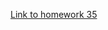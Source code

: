 [Link to homework 35](https://www.typescriptlang.org/play?#code/JYOwLgpgTgZghgYwgAgKoGdrIN4ChkHIhwC2EAXMumFKAOYDc+hADgBYD2IFVN9ThZBBJxgAG0rVaIRswJwQwEWPQB+SgEEoUOAE8APFPoA+AYQRwoayXxkBtALpmCbOOgDCbcQBMoEEJQARhwcYhAKzsiu6ACi3gCuFmDAXEEhYRG4AL64uAhc1MjxmFaUGNCOyAC8yHa4AJB49fXEZJQARAASllC6yABiEGJgXO0ANA317Fw87QAUAAwAnACUyAAcSwDsyADMu3u745PCohLI7TBDIyAAAnQi4gB0+STHzQpKcCqUdu1J7QcE2aFlKtXagRIAHdAcD6tFPD4-AFkPAVBA4dE4ok4MlUsgaPEMQ0ssCmi1SLMALJ6ZAAZX83mg7ymnG4HUWq2QAEZuTt9ocWadxB1MCAmVAAEyS+6PMQvDhvTFuRFiXz+SiE4nNLEJJIpFFaklkyatWadfy9AYcKDeFnTdkXTlrJau5BLA6So5w4XnS427wLWVnBVKyag9C-CHQ8YXODxbzAWGTBFeNXIzVQInK2J63EGyhozAk3BOXIAenLyAAKm4ANY8vIFMBESmR3jSOjVIoldBPEQsOZDYT+FtVYxCMJkcBPM0rJ4AKw4oDmsfaKyYuErNfryElTZAhRGYG+GhIHHi4AA8jB3JZ2yB4iRAlgasVoH2-HqIHM5ogEE+8RiLiNpjMgAHaKOABq3xEms47IP+gHASMUDIAA1MgcwQciYAwWIRIvPeqhPGEMhgGwyAAD5UcgCwrGB9GbtutboA2uy4DAl4IHiICouINAQOUVgAEK6Ni+pcHM75gloOgGMJxhrE0fhgPEUB8TJfYwAJ0BDlOo7VBOw7TmATy6jivEbtkFZVqxDYACycdxvH8cMfjCegYkaIoyjSb2mjaHo+iKcpDSqepmm9k8OnDHpJmGQh+kjjOnzKGopH+HQFHUbR9HIAAhFUNRMTZW52buACszkgDxBodvQwAwLonl3lY-kfoF8khSUSk4OFEBqRpPYfv2cCDgl4BGZOKVmRGuW1A4KwNDFulQMlpnTZNZlkdllFFSVy31GNE0GVNCHbYuy4gHMADkYG3SsR1XSu93II9DBMDkuBAA)